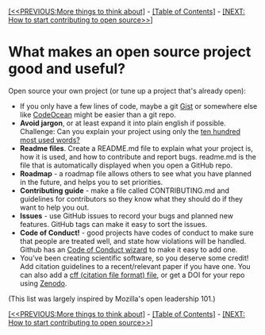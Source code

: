 [[<<PREVIOUS:More things to think about]](practicalexercises/github/git-04-more-advanced-things-to-think-about) -
[[Table of Contents]](index) - [[NEXT: How to start contributing to open source>>]](04-how-to-start-contributing-to-open-source)

# What makes an open source project good and useful?

Open source your own project (or tune up a project that's already open):

  - If you only have a few lines of code, maybe a git [Gist](https://gist.github.com/) or somewhere else like [CodeOcean](https://codeocean.com/) might be easier than a git repo.
  - **Avoid jargon**, or at least expand it into plain english if possible. Challenge: Can you explain your project using only the [ten hundred most used words?](http://splasho.com/upgoer5/)
  - **Readme files**. Create a README.md file to explain what your project is, how it is used, and how to contribute and report bugs. readme.md is the file that is automatically displayed when you open a GitHub repo.
  - **Roadmap** - a roadmap file allows others to see what you have planned in the future, and helps you to set priorities.
  - **Contributing guide** - make a file called CONTRIBUTING.md and guidelines for contributors so they know what they should do if they want to help you out.
  - **Issues** - use GitHub issues to record your bugs and planned new features. GitHub tags can make it easy to sort the issues.
  - **Code of Conduct!** - good projects have codes of conduct to make sure that people are treated well, and state how violations will be handled. Github has an [Code of Conduct wizard](https://help.github.com/articles/adding-a-code-of-conduct-to-your-project/) to make it easy to add one.
  - You've been creating scientific software, so you deserve some credit! Add citation guidelines to a recent/relevant paper if you have one. You can also add a [cff (citation file format) file](https://github.com/citation-file-format/citation-file-format), or get a DOI for your repo using [Zenodo](https://zenodo.org/).

(This list was largely inspired by Mozilla's open leadership 101.)

[[<<PREVIOUS:More things to think about]](practicalexercises/github/git-04-more-advanced-things-to-think-about) -
[[Table of Contents]](index) - [[NEXT: How to start contributing to open source>>]](04-how-to-start-contributing-to-open-source)
